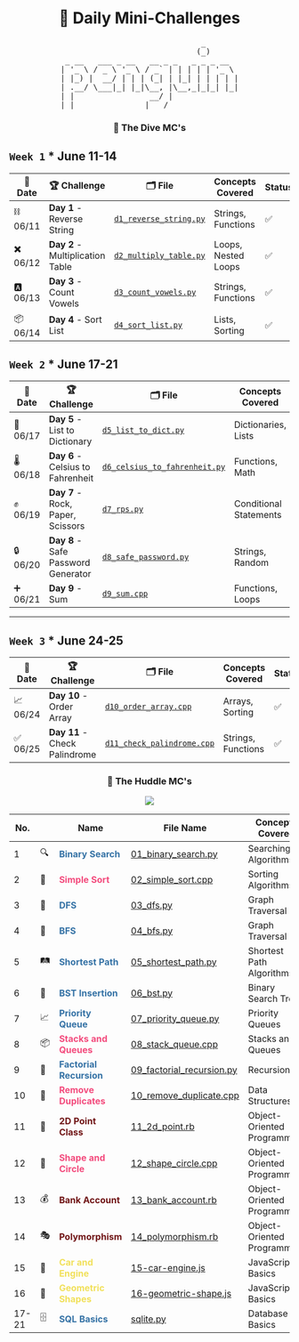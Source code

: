 <h1 align=center>🐧 Daily Mini-Challenges</h1>
<pre align=center>
                              _       
                             (_)      
 _ __   ___ _ __   __ _ _   _ _ _ __  
| '_ \ / _ \ '_ \ / _` | | | | | '_ \ 
| |_) |  __/ | | | (_| | |_| | | | | |
| .__/ \___|_| |_|\__, |\__,_|_|_| |_|
| |                __/ |              
|_|               |___/               
</pre>

### <p align=center>🤿 The Dive MC's</p>

<!-- <h1 align=center>🤿 The Dive MC's</h1> -->

## <span style="color: #1589F0;"></span> `Week 1` \* June 11-14

| 📅 Date  | 🏆 Challenge                     | 🗂️ File                                                                                                            | Concepts Covered    | Status |
| -------- | -------------------------------- | ------------------------------------------------------------------------------------------------------------------ | ------------------- | ------ |
| ⛓️ 06/11 | **Day 1** - Reverse String       | [`d1_reverse_string.py`](https://github.com/lnvaldez/Daily-Mini-Challenges/blob/main/dive/w1/d1_reverse_string.py) | Strings, Functions  | ✅     |
| ✖️ 06/12 | **Day 2** - Multiplication Table | [`d2_multiply_table.py`](https://github.com/lnvaldez/Daily-Mini-Challenges/blob/main/dive/w1/d2_multiply_table.py) | Loops, Nested Loops | ✅     |
| 🅰️ 06/13 | **Day 3** - Count Vowels         | [`d3_count_vowels.py`](https://github.com/lnvaldez/Daily-Mini-Challenges/blob/main/dive/w1/d3_count_vowels.py)     | Strings, Functions  | ✅     |
| 📦 06/14 | **Day 4** - Sort List            | [`d4_sort_list.py`](https://github.com/lnvaldez/Daily-Mini-Challenges/blob/main/dive/w1/d4_sort_list.py)           | Lists, Sorting      | ✅     |

## <span style="color: #1589F0;"></span> `Week 2` \* June 17-21

| 📅 Date  | 🏆 Challenge                        | 🗂️ File                                                                                                                          | Concepts Covered       | Status |
| -------- | ----------------------------------- | -------------------------------------------------------------------------------------------------------------------------------- | ---------------------- | ------ |
| 📙 06/17 | **Day 5** - List to Dictionary      | [`d5_list_to_dict.py`](https://github.com/lnvaldez/Daily-Mini-Challenges/blob/main/dive/w2/d5_list_to_dict.py)                   | Dictionaries, Lists    | ✅     |
| 🌡️ 06/18 | **Day 6** - Celsius to Fahrenheit   | [`d6_celsius_to_fahrenheit.py`](https://github.com/lnvaldez/Daily-Mini-Challenges/blob/main/dive/w2/d6_celsius_to_fahrenheit.py) | Functions, Math        | ✅     |
| ✊ 06/19 | **Day 7** - Rock, Paper, Scissors   | [`d7_rps.py`](https://github.com/lnvaldez/Daily-Mini-Challenges/blob/main/dive/w2/d7_rps.py)                                     | Conditional Statements | ✅     |
| 🔒 06/20 | **Day 8** - Safe Password Generator | [`d8_safe_password.py`](https://github.com/lnvaldez/Daily-Mini-Challenges/blob/main/dive/w2/d8_safe_password.py)                 | Strings, Random        | ✅     |
| ➕ 06/21 | **Day 9** - Sum                     | [`d9_sum.cpp`](https://github.com/lnvaldez/Daily-Mini-Challenges/blob/main/dive/w2/d9_sum.cpp)                                   | Functions, Loops       | ✅     |

---

## <span style="color: #1589F0;"></span> `Week 3` \* June 24-25

| 📅 Date  | 🏆 Challenge                  | 🗂️ File                                                                                                                    | Concepts Covered   | Status |
| -------- | ----------------------------- | -------------------------------------------------------------------------------------------------------------------------- | ------------------ | ------ |
| 📈 06/24 | **Day 10** - Order Array      | [`d10_order_array.cpp`](https://github.com/lnvaldez/Daily-Mini-Challenges/blob/main/dive/w3/d10_order_array.cpp)           | Arrays, Sorting    | ✅     |
| ✅ 06/25 | **Day 11** - Check Palindrome | [`d11_check_palindrome.cpp`](https://github.com/lnvaldez/Daily-Mini-Challenges/blob/main/dive/w3/d11_check_palindrome.cpp) | Strings, Functions | ✅     |

### <p align=center>🔵 The Huddle MC's</p>

<!-- <h1 align=center>🔵 The Huddle MC's</h1> -->
<p align="center">
  <a href="https://skillicons.dev">
    <img src="https://skillicons.dev/icons?i=py,cpp,ruby,js,sqlite" />
  </a>
</p>

| No.   |     | Name                                                         | File Name                                                                                                                 | Concepts Covered            | Status |
| ----- | --- | ------------------------------------------------------------ | ------------------------------------------------------------------------------------------------------------------------- | --------------------------- | ------ |
| 1     | 🔍  | **<span style="color: #3572A5;">Binary Search</span>**       | [01_binary_search.py](https://github.com/lnvaldez/daily-mini-challenges/blob/main/huddle/01_binary_search.py)             | Searching Algorithms        | ✅     |
| 2     | 🔄  | **<span style="color: #f34b7d;">Simple Sort</span>**         | [02_simple_sort.cpp](https://github.com/lnvaldez/daily-mini-challenges/blob/main/huddle/02_simple_sort.cpp)               | Sorting Algorithms          | ✅     |
| 3     | 🌲  | **<span style="color: #3572A5;">DFS</span>**                 | [03_dfs.py](https://github.com/lnvaldez/daily-mini-challenges/blob/main/huddle/03_dfs.py)                                 | Graph Traversal             | ✅     |
| 4     | 🌳  | **<span style="color: #3572A5;">BFS</span>**                 | [04_bfs.py](https://github.com/lnvaldez/daily-mini-challenges/blob/main/huddle/04_bfs.py)                                 | Graph Traversal             | ✅     |
| 5     | 🛤️  | **<span style="color: #3572A5;">Shortest Path</span>**       | [05_shortest_path.py](https://github.com/lnvaldez/daily-mini-challenges/blob/main/huddle/05_shortest_path.py)             | Shortest Path Algorithms    | ✅     |
| 6     | 🌲  | **<span style="color: #3572A5;">BST Insertion</span>**       | [06_bst.py](https://github.com/lnvaldez/daily-mini-challenges/blob/main/huddle/06_bst.py)                                 | Binary Search Trees         | ✅     |
| 7     | 📈  | **<span style="color: #3572A5;">Priority Queue</span>**      | [07_priority_queue.py](https://github.com/lnvaldez/daily-mini-challenges/blob/main/huddle/07_priority_queue.py)           | Priority Queues             | ✅     |
| 8     | 📦  | **<span style="color: #f34b7d;">Stacks and Queues</span>**   | [08_stack_queue.cpp](https://github.com/lnvaldez/daily-mini-challenges/blob/main/huddle/08_stack_queue.cpp)               | Stacks and Queues           | ✅     |
| 9     | 🔢  | **<span style="color: #3572A5;">Factorial Recursion</span>** | [09_factorial_recursion.py](https://github.com/lnvaldez/daily-mini-challenges/blob/main/huddle/09_factorial_recursion.py) | Recursion                   | ✅     |
| 10    | 🚮  | **<span style="color: #f34b7d;">Remove Duplicates</span>**   | [10_remove_duplicate.cpp](https://github.com/lnvaldez/daily-mini-challenges/blob/main/huddle/10_remove_duplicate.cpp)     | Data Structures             | ✅     |
| 11    | 🧩  | **<span style="color: #701516;">2D Point Class</span>**      | [11_2d_point.rb](https://github.com/lnvaldez/daily-mini-challenges/blob/main/huddle/11_2d_point.rb)                       | Object-Oriented Programming | ✅     |
| 12    | 🔵  | **<span style="color: #f34b7d;">Shape and Circle</span>**    | [12_shape_circle.cpp](https://github.com/lnvaldez/daily-mini-challenges/blob/main/huddle/12_shape_circle.cpp)             | Object-Oriented Programming | ✅     |
| 13    | 💰  | **<span style="color: #701516;">Bank Account</span>**        | [13_bank_account.rb](https://github.com/lnvaldez/daily-mini-challenges/blob/main/huddle/13_bank_account.rb)               | Object-Oriented Programming | ✅     |
| 14    | 🎭  | **<span style="color: #701516;">Polymorphism</span>**        | [14_polymorphism.rb](https://github.com/lnvaldez/daily-mini-challenges/blob/main/huddle/14_polymorphism.rb)               | Object-Oriented Programming | ✅     |
| 15    | 🚗  | **<span style="color: #f1e05a;">Car and Engine</span>**      | [15-car-engine.js](https://github.com/lnvaldez/daily-mini-challenges/blob/main/huddle/15-car-engine.js)                   | JavaScript Basics           | ✅     |
| 16    | 📐  | **<span style="color: #f1e05a;">Geometric Shapes</span>**    | [16-geometric-shape.js](https://github.com/lnvaldez/daily-mini-challenges/blob/main/huddle/16-geometric-shape.js)         | JavaScript Basics           | ✅     |
| 17-21 | 🗄️  | **<span style="color: #3572A5;">SQL Basics</span>**          | [sqlite.py](https://github.com/lnvaldez/daily-mini-challenges/blob/main/huddle/sqlite.py)                                 | Database Basics             | ✅     |
